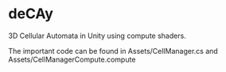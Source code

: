 # deCAy
3D Cellular Automata in Unity using compute shaders.

The important code can be found in Assets/CellManager.cs and Assets/CellManagerCompute.compute
